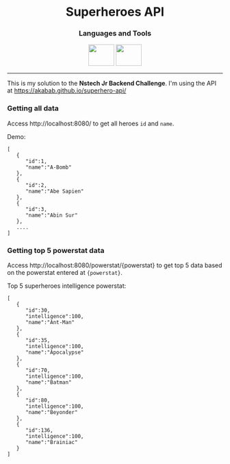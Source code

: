 <div align="center">

<h1>Superheroes API</h1>

<h3>Languages and Tools</h3>
<img height="50" width="60" src="https://cdn.jsdelivr.net/gh/devicons/devicon/icons/java/java-original-wordmark.svg"/>
<img height="50" width="60" src="https://cdn.jsdelivr.net/gh/devicons/devicon/icons/spring/spring-original-wordmark.svg"/>
</div>

--------------------------------------------

This is my solution to the **Nstech Jr Backend Challenge**. I'm using the API at https://akabab.github.io/superhero-api/

### Getting all data
Access http://localhost:8080/ to get all heroes `id` and `name`.

Demo:
```
[
   {
      "id":1,
      "name":"A-Bomb"
   },
   {
      "id":2,
      "name":"Abe Sapien"
   },
   {
      "id":3,
      "name":"Abin Sur"
   },
   ....
]
```

### Getting top 5 powerstat data
Access http://localhost:8080/powerstat/{powerstat} to get top 5 data based on the powerstat entered at `{powerstat}`.

Top 5 superheroes intelligence powerstat:

```
[
   {
      "id":30,
      "intelligence":100,
      "name":"Ant-Man"
   },
   {
      "id":35,
      "intelligence":100,
      "name":"Apocalypse"
   },
   {
      "id":70,
      "intelligence":100,
      "name":"Batman"
   },
   {
      "id":80,
      "intelligence":100,
      "name":"Beyonder"
   },
   {
      "id":136,
      "intelligence":100,
      "name":"Brainiac"
   }
]